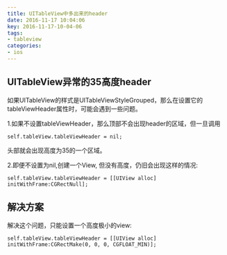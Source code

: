 ```yaml
---
title: UITableView中多出来的header
date: 2016-11-17 10:04:06
key: 2016-11-17-10-04-06
tags:
- tableview
categories:
- ios
---
```


## UITableView异常的35高度header
如果UITableView的样式是UITableViewStyleGrouped，那么在设置它的tableViewHeader属性时，可能会遇到一些问题。

1.如果不设置tableViewHeader，那么顶部不会出现header的区域，但一旦调用
```objc
self.tableView.tableViewHeader = nil;
```
头部就会出现高度为35的一个区域。

2.即便不设置为nil,创建一个View, 但没有高度，仍旧会出现这样的情况:
```objc
self.tableView.tableViewHeader = [[UIView alloc] initWithFrame:CGRectNull];
```
<!-- more -->
## 解决方案
解决这个问题，只能设置一个高度极小的view:
```objc
self.tableView.tableViewHeader = [[UIView alloc] initWithFrame:CGRectMake(0, 0, 0, CGFLOAT_MIN)];
```
